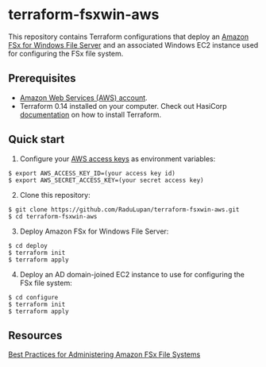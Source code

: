 # terraform-fsxwin-aws
This repository contains Terraform configurations that deploy an [Amazon FSx for Windows File Server](https://docs.aws.amazon.com/fsx/latest/WindowsGuide/what-is.html) and an associated Windows EC2 instance used for configuring the FSx file system.

## Prerequisites
* [Amazon Web Services (AWS) account](http://aws.amazon.com/).
* Terraform 0.14 installed on your computer. Check out HasiCorp [documentation](https://developer.hashicorp.com/terraform/tutorials/aws-get-started/install-cli) on how to install Terraform.

## Quick start

1. Configure your [AWS access 
keys](http://docs.aws.amazon.com/general/latest/gr/aws-sec-cred-types.html#access-keys-and-secret-access-keys) as 
environment variables:

```
$ export AWS_ACCESS_KEY_ID=(your access key id)
$ export AWS_SECRET_ACCESS_KEY=(your secret access key)
```

2. Clone this repository:

```
$ git clone https://github.com/RaduLupan/terraform-fsxwin-aws.git
$ cd terraform-fsxwin-aws
```
3. Deploy Amazon FSx for Windows File Server:

```
$ cd deploy
$ terraform init
$ terraform apply
```
4. Deploy an AD domain-joined EC2 instance to use for configuring the FSx file system:

```
$ cd configure
$ terraform init
$ terraform apply
```

## Resources
[Best Practices for Administering Amazon FSx File Systems](https://docs.aws.amazon.com/fsx/latest/WindowsGuide/admin-best-practices-fsxw.html)
